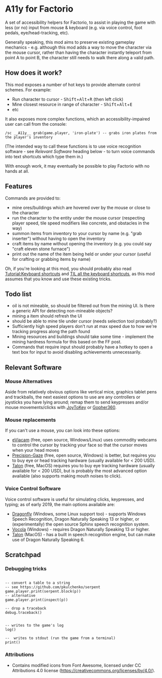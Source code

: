 A11y for Factorio
=================

A set of accessibility helpers for Factorio, to assist in playing the game with less (or no) input from mouse & keyboard (e.g. via voice control, foot pedals, eye/head-tracking, etc).

Generally speaking, this mod aims to preserve existing gameplay mechanics - e.g. although this mod adds a way to move the character via the mouse cursor, rather than having the character instantly teleport from point A to point B, the character still needs to walk there along a valid path.


How does it work?
-----------------

This mod exposes a number of hot keys to provide alternate control schemes. For example:

* Run character to cursor - <kbd>Shift</kbd>+<kbd>Alt</kbd>+<kbd>R</kbd> (then left click)
* Mine closest resource in range of character - <kbd>Shift</kbd>+<kbd>Alt</kbd>+<kbd>E</kbd>
* etc

It also exposes more complex functions, which an accessibility-impaired user can call from the console:

```
/sc __A11y__ grab(game.player, 'iron-plate') -- grabs iron plates from the player's inventory
```

(The intended way to call these functions is to use voice recognition software - see *Relevant Software* heading below - to turn voice commands into text shortcuts which type them in.)

With enough work, it may eventually be possible to play Factorio with no hands at all.

Features
--------

Commands are provided to:

* mine ores/buildings which are hovered over by the mouse or close to the character
* run the character to the entity under the mouse cursor (respecting player speed, tile speed modifiers like concrete, and obstacles in the way)
* summon items from inventory to your cursor by name (e.g. "grab inserter") without having to open the inventory
* craft items by name without opening the inventory (e.g. you could say "craft eleven stone furnace")
* print out the name of the item being held or under your cursor (useful for crafting or grabbing items by name)

Oh, if you're looking at this mod, you should probably also read [Tutorial:Keyboard shortcuts](https://wiki.factorio.com/Tutorial:Keyboard_shortcuts) and [TIL all the keyboard shortcuts](https://www.reddit.com/r/factorio/comments/5odbdf/til_all_the_keyboard_shortcuts/), as this mod assumes that you know and use these existing tricks.

Todo list
---------

* oil is not mineable, so should be filtered out from the mining UI. Is there a generic API for detecting non-mineable objects?
* mining a item should refresh the UI
* should be able to mine tile under cursor (needs selection tool probably?)
* Sufficiently high speed players don't run at max speed due to how we're tracking progress along the path found
* Mining resources and buildings should take some time - implement the mining hardness formula for this based on the FF post.
* Commands that require input should probably have a hotkey to open a text box for input to avoid disabling achievements unnecessarily.


Relevant Software
-----------------

### Mouse Alternatives

Aside from relatively obvious options like vertical mice, graphics tablet pens and trackballs, the next easiest options to use are any controllers or joysticks you have lying around; remap them to send keypresses and/or mouse movements/clicks with [JoyToKey](https://joytokey.net/en/) or [Gopher360](https://github.com/Tylemagne/Gopher360).

### Mouse replacements

If you can't use a mouse, you can look into these options:

* [eViacam](http://eviacam.crea-si.com/index.php) (free, open source, Windows/Linux) uses commodity webcams to control the cursor by tracking your face so that the cursor moves when your head moves
* [Precision-Gaze](https://precisiongazemouse.com/) (free, open source, Windows) is better, but requires you to buy eye or head tracking hardware (usually available for < 200 USD).
* [Talon](https://talonvoice.com/) (free, MacOS) requires you to buy eye tracking hardware (usually available for < 200 USD), but is probably the most advanced option available (also supports making mouth noises to click).

### Voice Control Software

Voice control software is useful for simulating clicks, keypresses, and typing; as of early 2019, the main options available are:

* [Dragonfly](https://github.com/dictation-toolbox/dragonfly) (Windows, some Linux support too) - supports Windows Speech Recognition, Dragon Naturally Speaking 13 or higher, or (experimentally) the open source Sphinx speech recognition system.
* [Vocola](http://vocola.net/) (Windows) - requires Dragon Naturally Speaking 13 or higher.
* [Talon](https://talonvoice.com/) (MacOS) - has a built in speech recognition engine, but can make use of Dragon Naturally Speaking 6.

Scratchpad
----------

### Debugging tricks

```

-- convert a table to a string
-- see https://github.com/pkulchenko/serpent
game.player.print(serpent.block(p))
-- alternative
game.player.print(inspect(p))

-- drop a traceback
debug.traceback()


-- writes to the game's log
log()

--  writes to stdout (run the game from a terminal)
print()
```

### Attributions

* Contains modified icons from Font Awesome, licensed under CC Attributions 4.0 license (https://creativecommons.org/licenses/by/4.0/).
